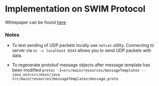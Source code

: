 # Implementation on SWIM Protocol

Whitepaper can be found [here](http://www.cs.cornell.edu/~asdas/research/dsn02-SWIM.pdf)


### Notes

- To test sending of UDP packets locally use `netcat` utility. Connecting to server via `nc -c localhost 8343` allows you to send UDP packets with data.

- To regenerate protobuf message objects after message template has been modified
`protoc -I=src/main/resources/messageTemplates --java_out=src/main/java src/main/resources/messageTemplates/message.proto`
